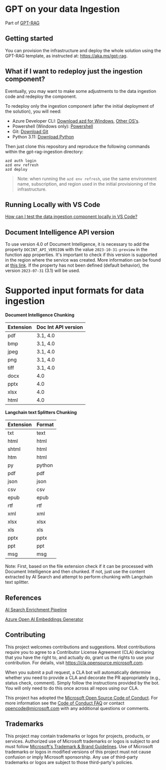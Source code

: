 # GPT on your data Ingestion

Part of [GPT-RAG](https://github.com/Azure/gpt-rag)

## Getting started

You can provision the infrastructure and deploy the whole solution using the GPT-RAG template, as instructed at: https://aka.ms/gpt-rag.

## What if I want to redeploy just the ingestion component?

Eventually, you may want to make some adjustments to the data ingestion code and redeploy the component.

To redeploy only the ingestion component (after the initial deployment of the solution), you will need:

 - Azure Developer CLI: [Download azd for Windows](https://azdrelease.azureedge.net/azd/standalone/release/1.5.0/azd-windows-amd64.msi), [Other OS's](https://learn.microsoft.com/en-us/azure/developer/azure-developer-cli/install-azd).
 - Powershell (Windows only): [Powershell](https://learn.microsoft.com/en-us/powershell/scripting/install/installing-powershell-on-windows?view=powershell-7.4#installing-the-msi-package)
 - Git: [Download Git](https://git-scm.com/downloads)
 - Python 3.11: [Download Python](https://www.python.org/downloads/release/python-3118/)

Then just clone this repository and reproduce the following commands within the gpt-rag-ingestion directory:  

```
azd auth login  
azd env refresh  
azd deploy  
```

> Note: when running the ```azd env refresh```, use the same environment name, subscription, and region used in the initial provisioning of the infrastructure.

## Running Locally with VS Code  
   
[How can I test the data ingestion component locally in VS Code?](docs/LOCAL_DEPLOYMENT.md)

## Document Intelligence API version

To use version 4.0 of Document Intelligence, it is necessary to add the property `DOCINT_API_VERSION` with the value `2023-10-31-preview` in the function app properties. It's important to check if this version is supported in the region where the service was created. More information can be found at [this link](https://learn.microsoft.com/en-us/azure/ai-services/document-intelligence/concept-layout?view=doc-intel-4.0.0). If the property has not been defined (default behavior), the version `2023-07-31` (3.1) will be used.

# Supported input formats for data ingestion


**Document Intelligence Chunking**

| Extension | Doc Int API version |
|-----------|-------------------|
| pdf       | 3.1, 4.0          |
| bmp       | 3.1, 4.0          |
| jpeg      | 3.1, 4.0          |
| png       | 3.1, 4.0          |
| tiff      | 3.1, 4.0          |
| docx      | 4.0               |
| pptx      | 4.0               |
| xlsx      | 4.0               |
| html      | 4.0               |

**Langchain text Splitters Chunking**

| Extension | Format |
|-----------|--------|
| txt       | text   |
| html      | html   |
| shtml     | html   |
| htm       | html   |
| py        | python |
| pdf       | pdf    |
| json      | json   |
| csv       | csv    |
| epub      | epub   |
| rtf       | rtf    |
| xml       | xml    |
| xlsx      | xlsx   |
| xls       | xls    |
| pptx      | pptx   |
| ppt       | ppt    |
| msg       | msg    |

Note: First, based on the file extension check if it can be processed with Document Intelligence and then chunked. If not, just use the content extracted by AI Search and attempt to perform chunking with Langchain text splitter.

## References

[AI Search Enrichment Pipeline](https://learn.microsoft.com/en-us/azure/search/cognitive-search-concept-intro)

[Azure Open AI Embeddings Generator](https://github.com/Azure-Samples/azure-search-power-skills/tree/57214f6e8773029a638a8f56840ab79fd38574a2/Vector/EmbeddingGenerator)

## Contributing

This project welcomes contributions and suggestions.  Most contributions require you to agree to a
Contributor License Agreement (CLA) declaring that you have the right to, and actually do, grant us
the rights to use your contribution. For details, visit https://cla.opensource.microsoft.com.

When you submit a pull request, a CLA bot will automatically determine whether you need to provide
a CLA and decorate the PR appropriately (e.g., status check, comment). Simply follow the instructions
provided by the bot. You will only need to do this once across all repos using our CLA.

This project has adopted the [Microsoft Open Source Code of Conduct](https://opensource.microsoft.com/codeofconduct/).
For more information see the [Code of Conduct FAQ](https://opensource.microsoft.com/codeofconduct/faq/) or
contact [opencode@microsoft.com](mailto:opencode@microsoft.com) with any additional questions or comments.

## Trademarks

This project may contain trademarks or logos for projects, products, or services. Authorized use of Microsoft
trademarks or logos is subject to and must follow
[Microsoft's Trademark & Brand Guidelines](https://www.microsoft.com/en-us/legal/intellectualproperty/trademarks/usage/general).
Use of Microsoft trademarks or logos in modified versions of this project must not cause confusion or imply Microsoft sponsorship.
Any use of third-party trademarks or logos are subject to those third-party's policies.
